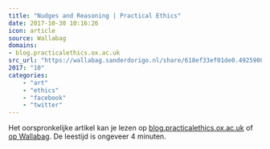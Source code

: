```yaml
---
title: "Nudges and Reasoning | Practical Ethics"
date: 2017-10-30 10:16:26
icon: article
source: Wallabag
domains:
- blog.practicalethics.ox.ac.uk
src_url: "https://wallabag.sanderdorigo.nl/share/618ef33ef01de0.49259080"
2017: "10"
categories:
    - "art"
    - "ethics"
    - "facebook"
    - "twitter"
---
```

Het oorspronkelijke artikel kan je lezen op [blog.practicalethics.ox.ac.uk](http://blog.practicalethics.ox.ac.uk/2017/05/nudges-and-reasoning/) of [op Wallabag](https://wallabag.sanderdorigo.nl/share/618ef33ef01de0.49259080). De leestijd is ongeveer 4 minuten.